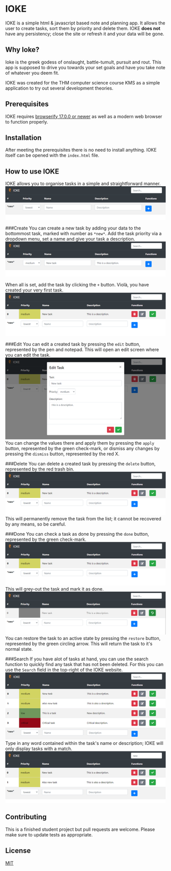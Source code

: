 # IOKE

IOKE is a simple html & javascript based note and planning app. It allows the user to create tasks, sort them by 
priority and delete them. IOKE **does not** have any persistency; close the site or refresh it and your data will be gone.

## Why Ioke?

Ioke is the greek godess of onslaught, battle-tumult, pursuit and rout. This app is supposed to drive you towards your 
set goals and have you take note of whatever you deem fit.

IOKE was created for the THM computer science course KMS as a simple application to try out several development theories.

## Prerequisites

IOKE requires [browserify 17.0.0 or newer](http://browserify.org/) as well as a modern web browser to function properly.


## Installation

After meeting the prerequisites there is no need to install anything. IOKE itself can be opened with the `index.html` 
file.

## How to use IOKE

IOKE allows you to organise tasks in a simple and straightforward manner.
![IOKE base website](./media/markdown/base.PNG)

###Create
You can create a new task by adding your data to the bottommost task, marked with number as `*new*`. Add the task
priority via a dropdown menu, set a name and give your task a description.
![IOKE create task](./media/markdown/create.PNG)

When all is set, add the task by clicking the `+` button. Violà, you have created your very first task.
![IOKE created task](./media/markdown/new.PNG)

###Edit
You can edit a created task by pressing the `edit` button, represented by the pen and notepad. This will open an edit
screen where you can edit the task.
![IOKE edit task](./media/markdown/edit.PNG)
You can change the values there and apply them by pressing the `apply` button, represented by the green check-mark, or 
dismiss any changes by pressing the `dismiss` button, represented by the red X.

###Delete
You can delete a created task by pressing the `delete` button, represented by the red trash bin.
![IOKE delete task](media/markdown/new.PNG)
This will permanently remove the task from the list; it cannot be recovered by any means, so be careful.

###Done
You can check a task as done by pressing the `done` button, represented by the green check-mark.
![IOKE check task](media/markdown/new.PNG)
This will grey-out the task and mark it as done.
![IOKE checked task](media/markdown/checked.PNG)
You can restore the task to an active state by pressing the `restore` button, represented by the green circling arrow.
This will return the task to it's normal state.

###Search
If you have alot of tasks at hand, you can use the search function to quickly find any task that has not been deleted. 
For this you can use the `Search` field in the top-right of the IOKE website.
![IOKE search task](media/markdown/full.PNG)
Type in any word contained within the task's name or description; IOKE will only display tasks with a match.
![IOKE searched task](media/markdown/searched.PNG)

## Contributing
This is a finished student project but pull requests are welcome. Please make sure to update tests as appropriate.
## License
[MIT](https://choosealicense.com/licenses/mit/)
